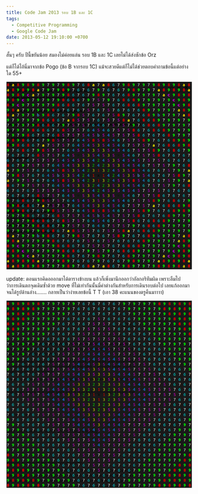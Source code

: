 ```yaml
---
title: Code Jam 2013 รอบ 1B และ 1C
tags:
  - Competitive Programming
  - Google Code Jam
date: 2013-05-12 19:10:00 +0700
---
```


สั้นๆ ครับ ปีนี้ขยันน้อย สมองไม่ค่อยแล่น รอบ 1B และ 1C เลยไม่ได้ส่งซักข้อ Orz

แต่ก็ได้ไอ้นี่มาจากข้อ Pogo (ข้อ B จากรอบ 1C) แม้จะสวยดีแต่ก็ไม่ได้ช่วยตอบคำถามข้อนี้แต่อย่างใด 55+

![](/images/algorithm/pogo/distant.png)

update: ตอนแรกคิดอออกมาได้ตารางข้างบน แล้วก็เพิ่งมานึกออกว่าอัลกอริทึมผิด เพราะลืมไปว่าการเดินตกจุดเดิมซ้ำด้วย move ที่ไม่เท่ากันนั้นมี่ค่าต่างกันสำหรับการเดินรอบต่อไป เลยแก้ออกมาจนได้รูปด้านล่าง....... กลายเป็นว่าง่ายเลยข้อนี้ T T (เอา 38 คะแนนของตรูคืนมาาาา)

![](/images/algorithm/pogo/distant-fixed.png)
